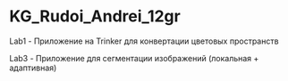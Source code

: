 # KG_Rudoi_Andrei_12gr
Lab1 - Приложение на Trinker для конвертации цветовых пространств


Lab3 - Приложение для сегментации изображений (локальная + адаптивная)

